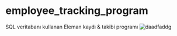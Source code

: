 # employee_tracking_program
SQL veritabanı kullanan Eleman kaydı &amp; takibi programı 
![daadfaddg](https://user-images.githubusercontent.com/39379330/87224845-6297a100-c391-11ea-9752-ba88856d93ce.jpg)

